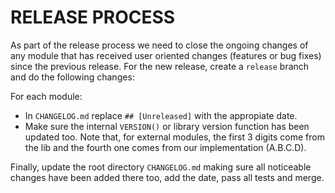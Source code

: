 # RELEASE PROCESS

As part of the release process we need to close the ongoing changes of any module that has received user oriented changes (features or bug fixes) since the previous release. For the new release, create a `release` branch and do the following changes:

For each module:

  * In `CHANGELOG.md` replace `## [Unreleased]` with the appropiate date.
  * Make sure the internal `VERSION()` or library version function has been updated too. Note that, for external modules, the first 3 digits come from the lib and the fourth one comes from our implementation (A.B.C.D).

Finally, update the root directory `CHANGELOG.md` making sure all noticeable changes have been added there too, add the date, pass all tests and merge.


